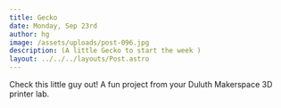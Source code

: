 ```yaml
---
title: Gecko
date: Monday, Sep 23rd
author: hg
image: /assets/uploads/post-096.jpg
description: (A little Gecko to start the week )
layout: ../../../layouts/Post.astro
---
```


Check this little guy out! A fun project from your Duluth Makerspace 3D printer lab.
